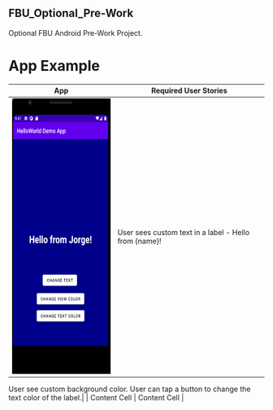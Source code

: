 ## FBU_Optional_Pre-Work
Optional FBU Android Pre-Work Project.

# App Example

| App  | Required User Stories |
| ------------- | ------------- |
| <img src="https://github.com/PrimeBIue/FBU_Optional_Pre-Work/blob/master/Assets/App_Gif.gif" width="244" height="542" />  | User sees custom text in a label - Hello from {name}!
User see custom background color.
User can tap a button to change the text color of the label.|
| Content Cell  | Content Cell  |




